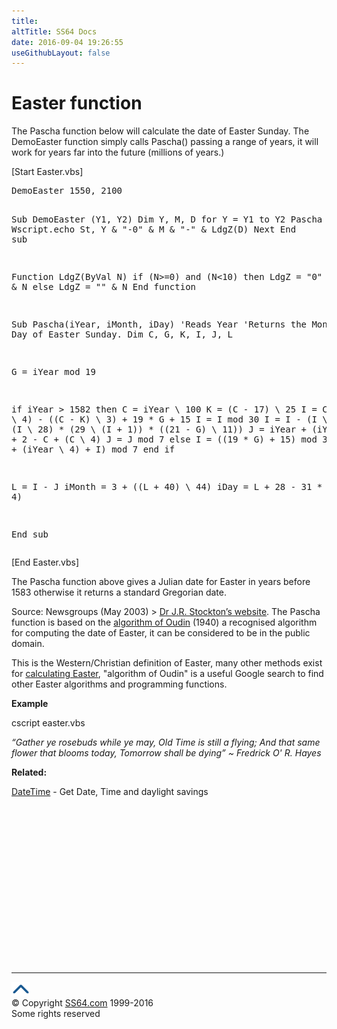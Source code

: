 ```yaml
---
title:
altTitle: SS64 Docs
date: 2016-09-04 19:26:55
useGithubLayout: false
---
```

<!-- #BeginLibraryItem "/Library/head_vbsyntax.lbi" --><!-- #EndLibraryItem --><h1>Easter function</h1> 
<p>The Pascha function  below will calculate the date of Easter Sunday. The DemoEaster function simply calls Pascha() passing a range of years, it will work for years far into the future (millions of years.)</p>
<p>[Start Easter.vbs]</p>
<pre>DemoEaster 1550, 2100

Sub DemoEaster (Y1, Y2)
Dim Y, M, D
for Y = Y1 to Y2
  Pascha Y, M, D
  Wscript.echo St, Y &amp; "-0" &amp; M &amp; "-" &amp; LdgZ(D)
Next
End sub
 
Function LdgZ(ByVal N)
  if (N&gt;=0) and (N&lt;10) then LdgZ = "0" &amp; N else LdgZ = "" &amp; N
End function

Sub Pascha(iYear, iMonth, iDay)
 'Reads Year
 'Returns the Month and Day of Easter Sunday.
  Dim C, G, K, I, J, L
 
  G = iYear mod 19
 
  if iYear &gt; 1582 then
    C = iYear \ 100
    K = (C - 17) \ 25
    I = C - (C \ 4) - ((C - K) \ 3) + 19 * G + 15
    I = I mod 30
    I = I - (I \ 28) * (1 - (I \ 28) * (29 \ (I + 1)) * ((21 - G) \ 11))
    J = iYear + (iYear \ 4) + I + 2 - C + (C \ 4)
    J = J mod 7
  else
    I = ((19 * G) + 15) mod 30
    J = (iYear + (iYear \ 4) + I) mod 7
  end if
 
  L = I - J
  iMonth = 3 + ((L + 40) \ 44)
  iDay = L + 28 - 31 * (iMonth \ 4)

End sub</pre>
<p> [End Easter.vbs]</p>
<p>The Pascha function above gives a Julian date for Easter in years before 1583 otherwise it returns a standard Gregorian date.</p>
<p>Source: Newsgroups (May 2003) &gt; <a href="http://www.merlyn.demon.co.uk/vb-date2.htm#ESu">Dr J.R. Stockton’s website</a>. The Pascha function  is based on the <a href="https://web.archive.org/web/20140208073159/http://astro.nmsu.edu/~lhuber/leaphist.html">algorithm of Oudin</a> (1940) a recognised algorithm for computing the date of Easter, it can be considered to be in the public domain.</p>
<p>This is the Western/Christian definition of Easter, many other methods exist for <a href="http://en.wikipedia.org/wiki/Computus">calculating Easter</a>, "algorithm of Oudin" is a useful Google search to find other Easter algorithms and programming functions.</p>
<p><b>Example</b></p>
<p class="code">cscript easter.vbs</p>
<p class="quote"><i>“Gather ye rosebuds while ye may, Old Time is still a flying; And that same flower that blooms today, Tomorrow shall be dying” ~ Fredrick O' R. Hayes</i></p>
<p><b>Related:</b></p>
<p><a href="syntax-getdatetime.html">DateTime</a> - Get Date, Time and daylight savings</p><!-- #BeginLibraryItem "/Library/foot_vb.lbi" --><p>
<!-- VB300 -->
<ins class="adsbygoogle" style="display:inline-block;width:300px;height:250px" data-ad-client="ca-pub-6140977852749469" data-ad-slot="1683739502"></ins>
<script>
(adsbygoogle = window.adsbygoogle || []).push({});
</script></p>
<hr>
<div id="bl" class="footer"><a href="syntax-easter.html#"><img src="../images/top.png" width="30" height="22" alt="Back to the Top"></a></div>
<div id="br" class="footer, tagline">© Copyright <a href="http://ss64.com/">SS64.com</a> 1999-2016<br>
Some rights reserved</div><!-- #EndLibraryItem -->

